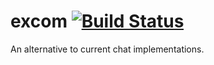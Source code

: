 excom [![Build Status](https://travis-ci.org/redjazz96/excom.png?branch=master)](https://travis-ci.org/redjazz96/excom)
=====

An alternative to current chat implementations.
